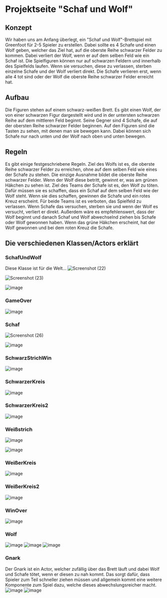 # Projektseite "Schaf und Wolf"

## Konzept
Wir haben uns am Anfang überlegt, ein "Schaf und Wolf"-Brettspiel mit Greenfoot für 2-5 Spieler zu erstellen. Dabei sollte es 4 Schafe und einen Wolf geben, welcher das Ziel hat, auf die oberste Reihe schwarzer Felder zu kommen. Dabei verliert der Wolf, wenn er auf dem selben Feld wie ein Schaf ist. Die Spielfiguren können nur auf schwarzen Feldern und innerhalb des Spielfelds laufen. Wenn sie versuchen, diese zu verlassen, sterben einzelne Schafe und der Wolf verliert direkt. Die Schafe verlieren erst, wenn alle 4 tot sind oder der Wolf die oberste Reihe schwarzer Felder erreicht hat.

## Aufbau
Die Figuren stehen auf einem schwarz-weißen Brett. Es gibt einen Wolf, der von einer schwarzen Figur dargestellt wird und in der untersten schwarzen Reihe auf dem mittleren Feld beginnt. Seine Gegner sind 4 Schafe, die auf der obersten Reihe schwarzer Felder beginnen. Auf den Figuren sind die Tasten zu sehen, mit denen man sie bewegen kann. Dabei können sich Schafe nur nach unten und der Wolf nach oben und unten bewegen.

## Regeln
Es gibt einige festgeschriebene Regeln.
Ziel des Wolfs ist es, die oberste Reihe schwarzer Felder zu erreichen, ohne auf dem selben Feld wie eines der Schafe zu stehen. Die einzige Ausnahme bildet die oberste Reihe schwarzer Felder. Wenn der Wolf diese betritt, gewinnt er, was am grünen Häkchen zu sehen ist.
Ziel des Teams der Schafe ist es, den Wolf zu töten. Dafür müssen sie es schaffen, dass ein Schaf auf dem selben Feld wie der Wolf steht. Wenn sie dies schaffen, gewinnen die Schafe und ein rotes Kreuz erscheint.
Für beide Teams ist es verboten, das Spielfeld zu verlassen. Wenn Schafe das versuchen, sterben sie und wenn der Wolf es versucht, verliert er direkt.
Außerdem wäre es empfehlenswert, dass der Wolf beginnt und danach Schaf und Wolf abwechselnd ziehen bis Schafe oder Wolf gewonnen haben. Wenn das grüne Häkchen erscheint, hat der Wolf gewonnen und bei dem roten Kreuz die Schafe.

## Die verschiedenen Klassen/Actors erklärt
### SchafUndWolf
Diese Klasse ist für die Welt...
![Screenshot (22)](https://user-images.githubusercontent.com/111414678/221164287-9a0e742c-46f3-454c-8eea-a69fc19b2c91.png)

![Screenshot (23)](https://user-images.githubusercontent.com/111414678/221164237-0510d77c-617e-4af6-900f-bff9a9ed9048.png)

![image](https://user-images.githubusercontent.com/111414678/221164183-ca406f2b-6411-48df-b5cb-17b05a922721.png)

### GameOver
![image](https://user-images.githubusercontent.com/111414678/221164569-0b41ad90-b7f8-4632-afee-d2a193a7a5f9.png)

### Schaf
![Screenshot (26)](https://user-images.githubusercontent.com/111414678/221164916-e1ace399-e97d-451b-bf1b-f2efed7e9108.png)


![image](https://user-images.githubusercontent.com/111414678/221164876-e38a5b9b-d5df-4c3e-98c4-6c7733c9e45e.png)


### SchwarzStrichWin
![image](https://user-images.githubusercontent.com/111414678/221165461-4e0cb48d-6aad-4810-a535-698005361f8e.png)


### SchwarzerKreis
![image](https://user-images.githubusercontent.com/111414678/221165544-3f1364eb-bfb3-4412-b6a5-cca1b20f412b.png)


### SchwarzerKreis2
![image](https://user-images.githubusercontent.com/111414678/221165585-9984cf5a-902a-4bfb-a623-6179260cb97c.png)


### Weißstrich
![image](https://user-images.githubusercontent.com/111414678/221165623-752679c4-c8cf-40d8-b2df-bffc64adc6d6.png)

![image](https://user-images.githubusercontent.com/111414678/221165657-8eb02741-61ea-4868-8113-4b86d71a95b5.png)


### WeißerKreis
![image](https://user-images.githubusercontent.com/111414678/221165696-59c887ca-2349-4745-b94b-13b04427bf86.png)


### WeißerKreis2
![image](https://user-images.githubusercontent.com/111414678/221165756-74176a88-da6e-4523-9b15-ccb19e4b46b7.png)


### WinOver
![image](https://user-images.githubusercontent.com/111414678/221165813-feb8c739-a295-411d-9c5b-2ceaaceac94a.png)


### Wolf
![image](https://user-images.githubusercontent.com/111414678/221165945-00af69eb-7916-49b0-ad6c-eb72a5ddc50d.png)
![image](https://user-images.githubusercontent.com/111414678/221165976-4c529a7e-f65f-4c9b-b4b0-711c464412fc.png)
![image](https://user-images.githubusercontent.com/111414678/221166009-7678b69e-ef02-4310-8c99-a69e3975c18d.png)

### Gnark
Der Gnark ist ein Actor, welcher zufällig über das Brett läuft und dabei Wolf und Schafe tötet, wenn er diesen zu nah kommt. Das sorgt dafür, dass Spieler zum Teil schneller ziehen müssen und allgemein kommt eine weitere Komponente zum Spiel dazu, welche dieses abwechslungsreicher macht.
![image](https://user-images.githubusercontent.com/111414678/223654327-623fab0e-876d-4751-8907-3ba17600e7ef.png)
![image](https://user-images.githubusercontent.com/111414678/223654387-498ed2aa-e155-4e45-8f60-08b344d8ce2e.png)
